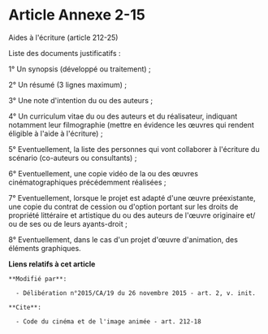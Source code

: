 # Article Annexe 2-15

Aides à l'écriture (article 212-25) 

Liste des documents justificatifs : 

1° Un synopsis (développé ou traitement) ; 

2° Un résumé (3 lignes maximum) ; 

3° Une note d'intention du ou des auteurs ; 

4° Un curriculum vitae du ou des auteurs et du réalisateur, indiquant notamment leur filmographie (mettre en évidence les
œuvres qui rendent éligible à l'aide à l'écriture) ; 

5° Eventuellement, la liste des personnes qui vont collaborer à l'écriture du scénario (co-auteurs ou consultants) ; 

6° Eventuellement, une copie vidéo de la ou des œuvres cinématographiques précédemment réalisées ; 

7° Eventuellement, lorsque le projet est adapté d'une œuvre préexistante, une copie du contrat de cession ou d'option portant
sur les droits de propriété littéraire et artistique du ou des auteurs de l'œuvre originaire et/ ou de ses ou de leurs
ayants-droit ; 

8° Eventuellement, dans le cas d'un projet d'œuvre d'animation, des éléments graphiques.

**Liens relatifs à cet article**

	**Modifié par**:

	  - Délibération n°2015/CA/19 du 26 novembre 2015 - art. 2, v. init.

	**Cite**:

	  - Code du cinéma et de l'image animée - art. 212-18
